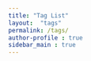 ```yaml
---
title: "Tag List"
layout:  "tags"
permalink: /tags/
author-profile : true
sidebar_main : true
---
```


